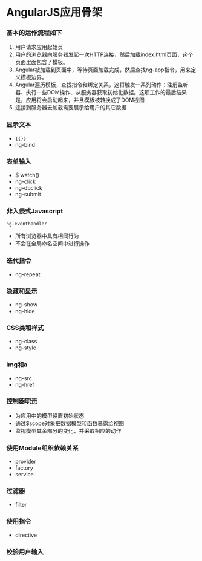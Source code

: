 # AngularJS应用骨架

### 基本的运作流程如下
1. 用户请求应用起始页
2. 用户的浏览器向服务器发起一次HTTP连接，然后加载index.html页面，这个页面里面包含了模板。
3. Angular被加载到页面中，等待页面加载完成，然后查找ng-app指令，用来定义模板边界。
4. Angular遍历模板，查找指令和绑定关系，这将触发一系列动作：注册监听器、执行一些DOM操作、从服务器获取初始化数据。这项工作的最后结果是，应用将会启动起来，并且模板被转换成了DOM视图
5. 连接到服务器去加载需要展示给用户的其它数据

### 显示文本
* `{{}}`
* ng-bind

### 表单输入
* $ watch()
* ng-click
* ng-dbclick
* ng-submit

### 非入侵式Javascript
	ng-eventhandler
* 所有浏览器中具有相同行为
* 不会在全局命名空间中进行操作

### 迭代指令
* ng-repeat

### 隐藏和显示
* ng-show
* ng-hide

### CSS类和样式
* ng-class
* ng-style

### img和a
* ng-src
* ng-href

### 控制器职责
* 为应用中的模型设置初始状态
* 通过$scope对象把数据模型和函数暴露给视图
* 监视模型其余部分的变化，并采取相应的动作

### 使用Module组织依赖关系
* provider
* factory
* service

### 过滤器
* filter

### 使用指令
* directive

### 校验用户输入